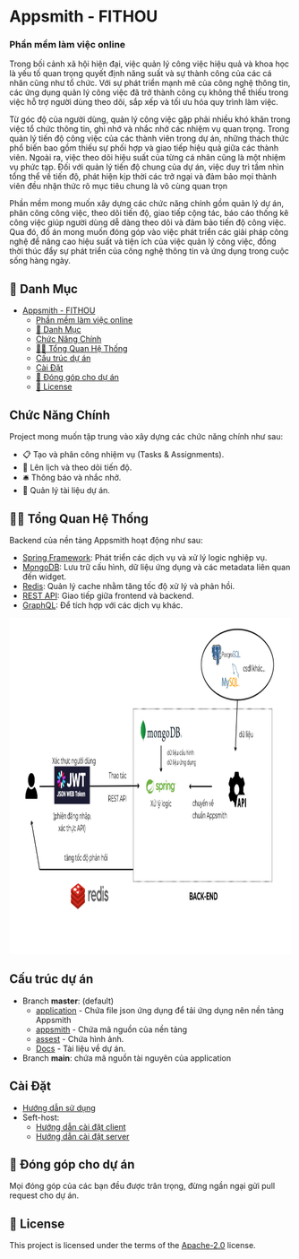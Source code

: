 # Appsmith - FITHOU
### Phần mềm làm việc online

Trong bối cảnh xã hội hiện đại, việc quản lý công việc hiệu quả và khoa học là yếu tố quan trọng quyết định năng suất và sự thành công của các cá nhân cũng như tổ chức. Với sự phát triển mạnh mẽ của công nghệ thông tin, các ứng dụng quản lý công việc đã trở thành công cụ không thể thiếu trong việc hỗ trợ người dùng theo dõi, sắp xếp và tối ưu hóa quy trình làm việc.

Từ góc độ của người dùng, quản lý công việc gặp phải nhiều khó khăn trong việc tổ chức thông tin, ghi nhớ và nhắc nhở các nhiệm vụ quan trọng. Trong quản lý tiến độ công việc của các thành viên trong dự án, những thách thức phổ biến bao gồm thiếu sự phối hợp và giao tiếp hiệu quả giữa các thành viên. Ngoài ra, việc theo dõi hiệu suất của từng cá nhân cũng là một nhiệm vụ phức tạp. Đối với quản lý tiến độ chung của dự án, việc duy trì tầm nhìn tổng thể về tiến độ, phát hiện kịp thời các trở ngại và đảm bảo mọi thành viên đều nhận thức rõ mục tiêu chung là vô cùng quan trọn

Phần mềm mong muốn xây dựng các chức năng chính gồm quản lý dự án, phân công công việc, theo dõi tiến độ, giao tiếp cộng tác, báo cáo thống kê công việc giúp người dùng dễ dàng theo dõi và đảm bảo tiến độ công việc.
Qua đó, đồ án mong muốn đóng góp vào việc phát triển các giải pháp công nghệ để nâng cao hiệu suất và tiện ích của việc quản lý công việc, đồng thời thúc đẩy sự phát triển của công nghệ thông tin và ứng dụng trong cuộc sống hàng ngày.

## 🔎 Danh Mục

- [Appsmith - FITHOU](#appsmith---fithou)
    - [Phần mềm làm việc online](#phần-mềm-làm-việc-online)
  - [🔎 Danh Mục](#-danh-mục)
  - [Chức Năng Chính](#chức-năng-chính)
  - [👩‍💻 Tổng Quan Hệ Thống](#-tổng-quan-hệ-thống)
  - [Cấu trúc dự án](#cấu-trúc-dự-án)
  - [Cài Đặt](#cài-đặt)
  - [🙌 Đóng góp cho dự án](#-đóng-góp-cho-dự-án)
  - [📝 License](#-license)



## Chức Năng Chính

Project mong muốn tập trung vào xây dựng các chức năng chính như sau:

-   📋 Tạo và phân công nhiệm vụ (Tasks & Assignments). 
-   📝 Lên lịch và theo dõi tiến độ. 
-   🛎 Thông báo và nhắc nhở. 
-   📃 Quản lý tài liệu dự án.

## 👩‍💻 Tổng Quan Hệ Thống

Backend của nền tảng Appsmith hoạt động như sau:

-   [Spring Framework](https://spring.io/projects/spring-framework): Phát triển các dịch vụ và xử lý logic nghiệp vụ.
-   [MongoDB](https://www.mongodb.com/): Lưu trữ cấu hình, dữ liệu ứng dụng và các metadata liên quan đến widget.
-   [Redis](https://redis.io/): Quản lý cache nhằm tăng tốc độ xử lý và phản hồi.
-   [REST API](https://www.ibm.com/topics/rest-apis): Giao tiếp giữa frontend và backend. 
-   [GraphQL](https://graphql.org/): Để tích hợp với các dịch vụ khác.

<img loading="lazy" src="./assets/img/Xác thực người dùng.png " alt="Architecture" width="100%" height=600>


## Cấu trúc dự án
- Branch **master**: (default)
  -   [application](./application) - Chứa file json ứng dụng để tải ứng dụng nên nền tảng Appsmith
  -   [appsmith](./appsmith) - Chứa mã nguồn của nền tảng 
  -   [assest](./assets) - Chứa hình ảnh.
  -   [Docs](./docs) - Tài liệu về dự án.
-  Branch **main**: chứa mã nguồn tài nguyên của application

##  Cài Đặt
- [Hướng dẫn sử dụng](./docs/README.md)
- Seft-host: 
  -   [Hướng dẫn cài đặt client](./docs/CaiDatClient.md) 
  -   [Hướng dẫn cài đặt server](./docs/CaiDatSerVer.md) 

## 🙌 Đóng góp cho dự án

Mọi đóng góp của các bạn đều được trân trọng, đừng ngần ngại gửi pull request cho dự án.

## 📝 License

This project is licensed under the terms of the [Apache-2.0](LICENSE) license.
